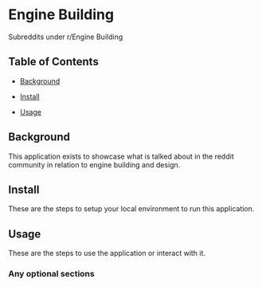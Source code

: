 # Engine Building

Subreddits under r/Engine Building 

## Table of Contents

- [Background](#background)

- [Install](#install)

- [Usage](#usage)

## Background

This application exists to showcase what is talked about in the reddit community in relation to engine building and design.

## Install

These are the steps to setup your local environment to run this application.

## Usage

These are the steps to use the application or interact with it.

### Any optional sections